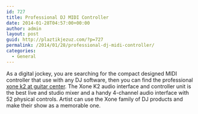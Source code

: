 ```yaml
---
id: 727
title: Professional DJ MIDI Controller
date: 2014-01-28T04:57:00+00:00
author: admin
layout: post
guid: http://plaztikjezuz.com/?p=727
permalink: /2014/01/28/professional-dj-midi-controller/
categories:
  - General
---
```

As a digital jockey, you are searching for the compact designed MIDI controller that use with any DJ software, then you can find the professional [xone k2 at guitar center](http://www.guitarcenter.com/Allen---Heath-Xone-K2-Professional-USB-DJ-MIDI-Controller-108106733-i2615187.gc). The Xone K2 audio interface and controller unit is the best live and studio mixer and a handy 4-channel audio interface with 52 physical controls. Artist can use the Xone family of DJ products and make their show as a memorable one.